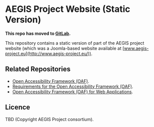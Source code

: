 # AEGIS Project Website (Static Version)

**This repo has moved to [GitLab](https://gitlab.com/cstrobbe/aegis-project).**

This repository contains a static version of part of the AEGIS project website
(which was a Joomla-based website available at [www.aegis-project.eu](http://www.aegis-project.eu/)).

## Related Repositories

* [Open Accessibility Framework (OAF)](https://github.com/cstrobbe/OAF).
* [Requirements for the Open Accessibility Framework (OAF)](https://github.com/cstrobbe/OAF-requirements).
* [Open Accessibility Framework (OAF) for Web Applications](https://github.com/cstrobbe/OAF-web).

## Licence

TBD (Copyright AEGIS Project consortium).
